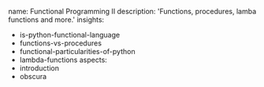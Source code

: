 name: Functional Programming II
description: 'Functions, procedures, lamba functions and more.'
insights:
  - is-python-functional-language
  - functions-vs-procedures
  - functional-particularities-of-python
  - lambda-functions
aspects:
  - introduction
  - obscura
